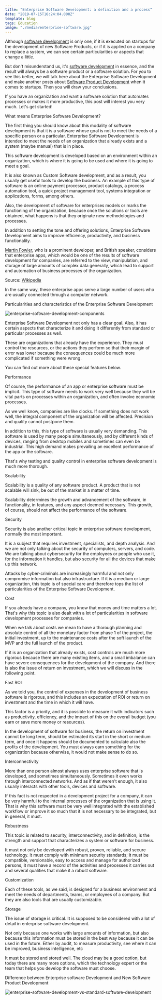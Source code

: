 ```yaml
---
title: "Enterprise Software Development: a definition and a process"
date: "2019-07-15T16:24:04.000Z"
template: blog
tags: Education
image: "./media/enterprise-software.jpg"
---
```





Although [software development](https://cobuildlab.com/blog/best-software-development-process/) is only one, if it is executed on startups for the development of new Software Products, or if it is applied on a company to replace a system, we can see certain particularities or aspects that change a little. 

But don't misunderstand us, it's [software development](https://cobuildlab.com/blog/best-software-development-process/) in essence, and the result will always be a software product or a software solution. For you to see this better, we will talk here about the Enterprise Software Development and make another posts about [Software Product Development](https://cobuildlab.com/blog/product-development-process-for-software-products/) when it comes to startups. Then you will draw your conclusions.

If you have an organization and want a software solution that automates processes or makes it more productive, this post will interest you very much. Let's get started!

<title-2>What means Enterprise Software Development?</title-2>

The first thing you should know about this modality of software development is that it is a software whose goal is not to meet the needs of a specific person or a particular. Enterprise Software Development is intended to meet the needs of an organization that already exists and a system (maybe manual) that is in place.

This software development is developed based on an environment within an organization, which is where it is going to be used and where it is going to meet a goal.   

It is also known as Custom Software development, and as a result, you usually get useful tools to develop the business. An example of this type of software is an online payment processor, product catalogs, a process automation tool, a quick project management tool, systems integration or applications, forms, among others. 

Also, the development of software for enterprises models or marks the functioning of the organization, because once the solutions or tools are obtained, what happens is that they originate new methodologies and processes. 

In addition to setting the tone and offering solutions, Enterprise Software Development aims to improve efficiency, productivity, and business functionality. 

[Martin Fowler](https://martinfowler.com/), who is a prominent developer, and British speaker, considers that enterprise apps, which would be one of the results of software development for companies, are referred to the view, manipulation, and storage of large amounts of complex data generally, which lead to support and automation of business processes of the organization. 

Source: [Wikipedia](https://en.wikipedia.org/wiki/Enterprise_software)

In the same way, these enterprise apps serve a large number of users who are usually connected through a computer network.

<youtube-video id="84RsYvBJEUA"></youtube-video>

<title-2>Particularities and characteristics of the Enterprise Software Development</title-2>

![enterprise-software-development-components](./media/entreprise-software-development-components.jpg)

Enterprise Software Development not only has a clear goal. Also, it has certain aspects that characterize it and doing it differently from standard or particular processes as well. 

These are organizations that already have the experience. They must control the resources, or the actions they perform so that their margin of error was lower because the consequences could be much more complicated if something were wrong. 

You can find out more about these special features below.

<title-3>Performance</title-3>

Of course, the performance of an app or enterprise software must be implicit. This type of software needs to work very well because they will be vital parts on processes within an organization, and often involve economic processes. 

As we well know, companies are like clocks. If something does not work well, the integral component of the organization will be affected. Precision and quality cannot postpone them. 

In addition to this, this type of software is usually very demanding. This software is used by many people simultaneously, and by different kinds of devices, ranging from desktop mobiles and sometimes can even be industrial. This high demand makes prevailing an excellent performance of the app or the software. 

That's why testing and quality control in enterprise software development is much more thorough.

<title-3>Scalability</title-3>

Scalability is a quality of any software product. A product that is not scalable will sink, be out of the market in a matter of time. 

Scalability determines the growth and advancement of the software, in functionality, in features, and any aspect deemed necessary. This growth, of course, should not affect the performance of the software. 

<title-3>Security</title-3>

Security is also another critical topic in enterprise software development, normally the most important. 

It is a subject that requires investment, specialists, and depth analysis. And we are not only talking about the security of computers, servers, and code. We are talking about cybersecurity for the employees or people who use it, for the information it handles, but also security for all the devices that make up this network. 

Attacks by cyber-criminals are increasingly harmful and not only compromise information but also infrastructure. If it is a medium or large organization, this topic is of special care and therefore tops the list of particularities of the Enterprise Software Development.

<title-3>Cost</title-3>

If you already have a company, you know that money and time matters a lot. That's why this topic is also dealt with a lot of particularities in software development processes for companies. 

When we talk about costs we mean to have a thorough planning and absolute control of all the monetary factor from phase 1 of the project, the initial investment, up to the maintenance costs after the soft launch of the MVP and the full launch of the product. 

If it is an organization that already exists, cost controls are much more rigorous because there are many existing items, and a small imbalance can have severe consequences for the development of the company. And there is also the issue of return on investment, which we will discuss in the following point.

<title-3>Fast ROI</title-3>

As we told you, the control of expenses in the development of business software is rigorous, and this includes an expectation of ROI or return on investment and the time in which it will have. 

This factor is a priority, and it is possible to measure it with indicators such as productivity, efficiency, and the impact of this on the overall budget (you earn or save more money or resources). 

In the development of software for business, the return on investment cannot be long term, should be estimated its start in the short or medium term, and once it happens should be documented to calculate also the profits of the development. You must always earn something for the organization because otherwise, it would not make sense to do so. 

<title-3>Interconnectivity</title-3>

More than one person almost always uses enterprise software that is developed, and sometimes simultaneously. Sometimes it even works through interconnected networks. And as if that weren't enough, it also usually interacts with other tools, devices and software. 

If this fact is not respected in a development project for a company, it can be very harmful to the internal processes of the organization that is using it. That is why this software must be very well integrated with the established workflow or improve it so much that it is not necessary to be integrated, but in general, it must.

<title-3>Robustness</title-3>

This topic is related to security, interconnectivity, and in definition, is the strength and support that characterizes a system or software for business. 

It must not only be developed with robust, proven, reliable, and secure technology. It must comply with minimum security standards; it must be compatible, versionable, easy to access and manage for authorized persons, it must have a record of the activities and processes it carries out and several qualities that make it a robust software. 

<title-3>Customization</title-3>

Each of these tools, as we said, is designed for a business environment and meet the needs of departments, teams, or employees of a company. But they are also tools that are usually customizable.

<title-3>Storage</title-3>

The issue of storage is critical. It is supposed to be considered with a lot of detail in enterprise software development. 

Not only because one works with large amounts of information, but also because this information must be stored in the best way because it can be used in the future. Either by audit, to measure productivity, see where it can be improved, business intelligence, etc

It must be stored and stored well. The cloud may be a good option, but today there are many more options, which the technology expert or the team that helps you develop the software must choose.

<title-3>Difference between Enterprise software Development and New Software Product Development</title-3>

![enterprise-software-development-vs-standard-software-development](./media/enterprise-software-development-vs-standard-software-development.jpg)

















